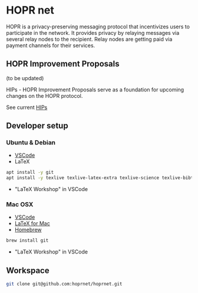 # HOPR net

HOPR is a privacy-preserving messaging protocol that incentivizes users to participate in the network. It provides privacy by relaying messages via several relay nodes to the recipient. Relay nodes are getting paid via payment channels for their services.

## HOPR Improvement Proposals

(to be updated)

HIPs - HOPR Improvement Proposals serve as a foundation for upcoming changes on the HOPR protocol.

See current [HIPs](./hips.pdf?raw=true)

## Developer setup

### Ubuntu & Debian

- [VSCode](https://code.visualstudio.com/docs/setup/linux#_debian-and-ubuntu-based-distributions)
- LaTeX

```sh
apt install -y git
apt install -y texlive texlive-latex-extra texlive-science texlive-bibtex-extra latexmk
```

- "LaTeX Workshop" in VSCode

### Mac OSX

- [VSCode](https://code.visualstudio.com/docs/setup/mac)
- [LaTeX for Mac](https://www.tug.org/mactex/)
- [Homebrew](https://brew.sh)

```sh
brew install git
```

- "LaTeX Workshop" in VSCode

## Workspace

```sh
git clone git@github.com:hoprnet/hoprnet.git
```
